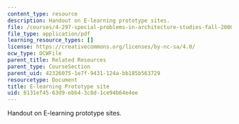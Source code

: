```yaml
---
content_type: resource
description: Handout on E-learning prototype sites.
file: /courses/4-297-special-problems-in-architecture-studies-fall-2000/8131ef4563d9ebb43c8d1ce94b64e4ee_ELearning.pdf
file_type: application/pdf
learning_resource_types: []
license: https://creativecommons.org/licenses/by-nc-sa/4.0/
ocw_type: OCWFile
parent_title: Related Resources
parent_type: CourseSection
parent_uid: 42326075-1e7f-9431-124a-bb185b563729
resourcetype: Document
title: E-learning Prototype site
uid: 8131ef45-63d9-ebb4-3c8d-1ce94b64e4ee
---
```

Handout on E-learning prototype sites.